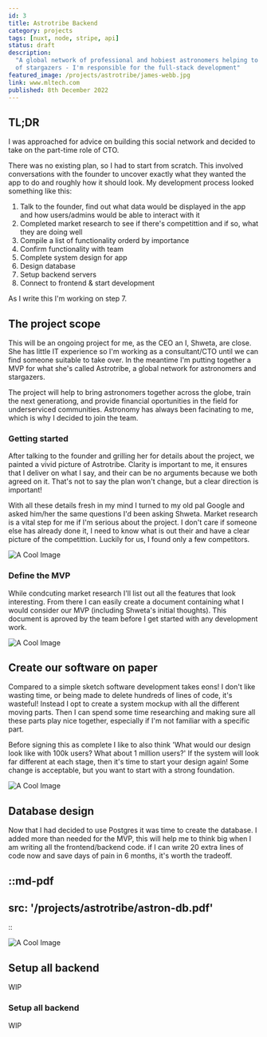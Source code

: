 ```yaml
---
id: 3
title: Astrotribe Backend
category: projects
tags: [nuxt, node, stripe, api]
status: draft
description:
  "A global network of professional and hobiest astronomers helping to educate the next generation
  of stargazers - I'm responsible for the full-stack development"
featured_image: /projects/astrotribe/james-webb.jpg
link: www.mltech.com
published: 8th December 2022
---
```


## TL;DR

I was approached for advice on building this social network and decided to take on the part-time role
of CTO.

There was no existing plan, so I had to start from scratch. This involved conversations with the
founder to uncover exactly what they wanted the app to do and roughly how it should look. My
development process looked something like this:

1. Talk to the founder, find out what data would be displayed in the app and how users/admins would
   be able to interact with it
2. Completed market research to see if there's competittion and if so, what they are doing well
3. Compile a list of functionality orderd by importance
4. Confirm functionality with team
5. Complete system design for app
6. Design database
7. Setup backend servers
8. Connect to frontend & start development

As I write this I'm working on step 7.

## The project scope

This will be an ongoing project for me, as the CEO an I, Shweta, are close. She has little IT
experience so I'm working as a consultant/CTO until we can find someone suitable to take over. In
the meantime I'm putting together a MVP for what she's called Astrotribe, a global network for
astronomers and stargazers.

The project will help to bring astronomers together across the globe, train the next generationg,
and provide financial oportunities in the field for underserviced communities. Astronomy has always
been facinating to me, which is why I decided to join the team.

### Getting started

After talking to the founder and grilling her for details about the project, we painted a vivid
picture of Astrotribe. Clarity is important to me, it ensures that I deliver on what I say, and
their can be no arguments because we both agreed on it. That's not to say the plan won't change, but
a clear direction is important!

With all these details fresh in my mind I turned to my old pal Google and asked him/her the same
questions I'd been asking Shweta. Market research is a vital step for me if I'm serious about the
project. I don't care if someone else has already done it, I need to know what is out their and have
a clear picture of the competittion. Luckily for us, I found only a few competitors.

![A Cool Image](/projects/frontend/mlfx/hero.png)

### Define the MVP

While condcuting market research I'll list out all the features that look interesting. From there I
can easily create a document containing what I would consider our MVP (including Shweta's initial
thoughts). This document is aproved by the team before I get started with any development work.

![A Cool Image](/projects/frontend/mlfx/hero.png)

## Create our software on paper

Compared to a simple sketch software development takes eons! I don't like wasting time, or being
made to delete hundreds of lines of code, it's wasteful! Instead I opt to create a system mockup
with all the different moving parts. Then I can spend some time researching and making sure all
these parts play nice together, especially if I'm not familiar with a specific part.

Before signing this as complete I like to also think 'What would our design look like with 100k
users? What about 1 million users?' If the system will look far different at each stage, then it's
time to start your design again! Some change is acceptable, but you want to start with a strong
foundation.

![A Cool Image](/projects/frontend/mlfx/hero.png)

## Database design

Now that I had decided to use Postgres it was time to create the database. I added more than needed
for the MVP, this will help me to think big when I am writing all the frontend/backend code. if I
can write 20 extra lines of code now and save days of pain in 6 months, it's worth the tradeoff.

## ::md-pdf

## src: '/projects/astrotribe/astron-db.pdf'

::

![A Cool Image](/projects/frontend/mlfx/hero.png)

## Setup all backend

WIP

### Setup all backend

WIP

<!--
```javascript
function findOddInt(input) {
  const count = {}
  // cycle through input integers
  for (const element of input)
  {
    // if integer exists add 1 to count
    if (count[element]) count[element] += 1
    // add first count if it does not exist
    else count[element] = 1
  }

  // cycle through tallied integers
  Object.keys(count).forEach(key =>
  {
    // return integer if count is odd
    if ((count[key] % 2) !== 0) return Number(key)
  })

  // return null if no odd count found
  return null
}
  ``` -->
